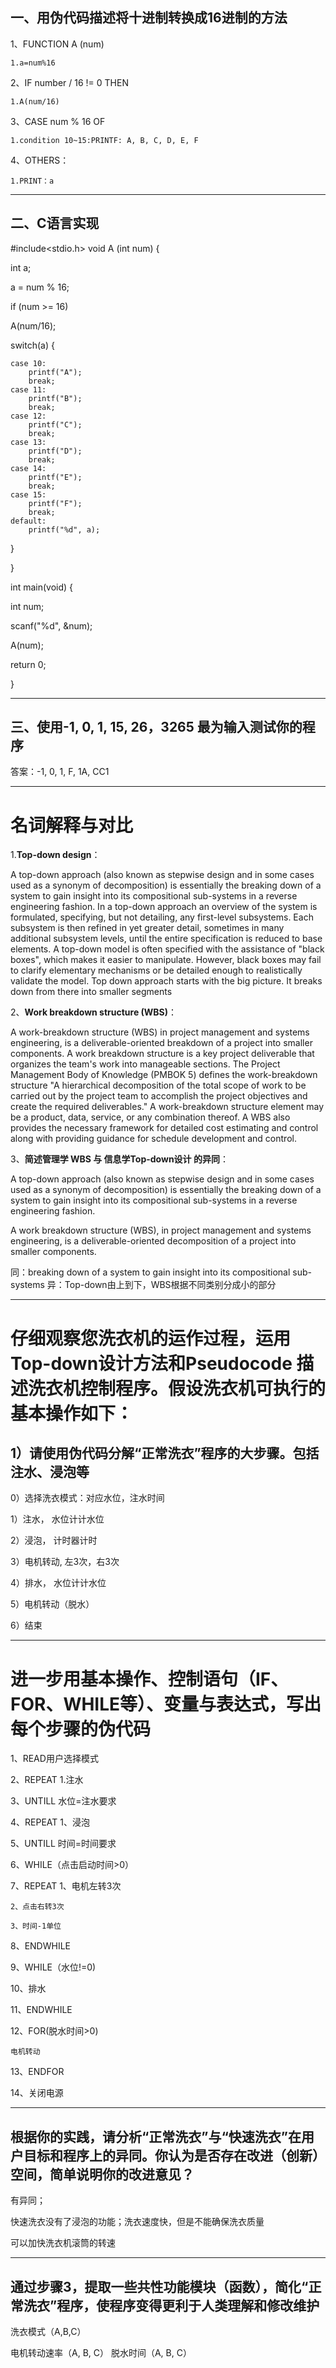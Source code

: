 ## 一、用伪代码描述将十进制转换成16进制的方法
1、FUNCTION A (num) 

    1.a=num%16

2、IF number / 16 != 0 THEN

    1.A(num/16)

3、CASE num % 16 OF 

    1.condition 10~15:PRINTF: A, B, C, D, E, F

4、OTHERS：

    1.PRINT：a
***
## 二、C语言实现
#include<stdio.h>
void A (int num) {
  
  int a;
  
  a = num % 16;
  
  if (num >= 16)
   
A(num/16);
  
switch(a) {
    
    case 10:
        printf("A");
        break;
    case 11:
        printf("B");
        break;
    case 12:
        printf("C");
        break;
    case 13:
        printf("D");
        break;
    case 14:
        printf("E");
        break;
    case 15:
        printf("F");
        break;
    default:
        printf("%d", a);
  } 

} 

int main(void) {
  
  int num;
  
  scanf("%d", &num);
  
  A(num);
  
  return 0;

}
***
## 三、使用-1, 0, 1, 15, 26，3265 最为输入测试你的程序 
答案：-1, 0, 1, F, 1A, CC1
***
# 名词解释与对比
1.**Top-down design**：

A top-down approach (also known as stepwise design and in some cases used as a synonym of decomposition) is essentially the breaking down of a system to gain insight into its compositional sub-systems in a reverse engineering fashion. In a top-down approach an overview of the system is formulated, specifying, but not detailing, any first-level subsystems. Each subsystem is then refined in yet greater detail, sometimes in many additional subsystem levels, until the entire specification is reduced to base elements. A top-down model is often specified with the assistance of "black boxes", which makes it easier to manipulate. However, black boxes may fail to clarify elementary mechanisms or be detailed enough to realistically validate the model. Top down approach starts with the big picture. It breaks down from there into smaller segments

2、**Work breakdown structure (WBS)**：

A work-breakdown structure (WBS) in project management and systems engineering, is a deliverable-oriented breakdown of a project into smaller components. A work breakdown structure is a key project deliverable that organizes the team's work into manageable sections. The Project Management Body of Knowledge (PMBOK 5) defines the work-breakdown structure "A hierarchical decomposition of the total scope of work to be carried out by the project team to accomplish the project objectives and create the required deliverables." 
A work-breakdown structure element may be a product, data, service, or any combination thereof. A WBS also provides the necessary framework for detailed cost estimating and control along with providing guidance for schedule development and control.

3、**简述管理学 WBS 与 信息学Top-down设计 的异同**：

A top-down approach (also known as stepwise design and in some cases used as a synonym of decomposition) is essentially the breaking down of a system to gain insight into its compositional sub-systems in a reverse engineering fashion.

A work breakdown structure (WBS), in project management and systems engineering, is a deliverable-oriented decomposition of a project into smaller components.

同：breaking down of a system to gain insight into its compositional sub-systems 
异：Top-down由上到下，WBS根据不同类别分成小的部分
***

# 仔细观察您洗衣机的运作过程，运用Top-down设计方法和Pseudocode 描述洗衣机控制程序。假设洗衣机可执行的基本操作如下： 
## 1）请使用伪代码分解“正常洗衣”程序的大步骤。包括注水、浸泡等

0）选择洗衣模式：对应水位，注水时间 

1）注水， 水位计计水位 

2）浸泡， 计时器计时 

3）电机转动, 左3次，右3次 

4）排水， 水位计计水位 

5）电机转动（脱水） 

6）结束
***
# 进一步用基本操作、控制语句（IF、FOR、WHILE等）、变量与表达式，写出每个步骤的伪代码

1、READ用户选择模式

2、REPEAT
    1.注水

3、UNTILL 水位=注水要求

4、REPEAT
    1、浸泡

5、UNTILL 时间=时间要求

6、WHILE（点击启动时间>0）

7、REPEAT 
    1、电机左转3次

    2、点击右转3次

    3、时间-1单位

 8、ENDWHILE

9、WHILE（水位!=0)
    
10、排水

11、ENDWHILE

12、FOR(脱水时间>0)

    电机转动

13、ENDFOR

14、关闭电源
***
## 根据你的实践，请分析“正常洗衣”与“快速洗衣”在用户目标和程序上的异同。你认为是否存在改进（创新）空间，简单说明你的改进意见？

有异同；

快速洗衣没有了浸泡的功能；洗衣速度快，但是不能确保洗衣质量

可以加快洗衣机滚筒的转速

***
## 通过步骤3，提取一些共性功能模块（函数），简化“正常洗衣”程序，使程序变得更利于人类理解和修改维护

洗衣模式（A,B,C） 

电机转动速率（A, B, C） 
脱水时间（A, B, C）